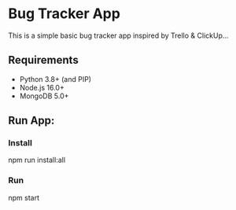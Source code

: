 # Bug Tracker App

This is a simple basic bug tracker app inspired by Trello & ClickUp...

## Requirements

-   Python 3.8+ (and PIP)
-   Node.js 16.0+
-   MongoDB 5.0+

## Run App:

### Install

npm run install:all

### Run

npm start

